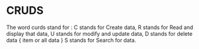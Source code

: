 # CRUDS
The word curds stand for : C stands for Create data,  R stands for Read and display that data,  U stands for modify and update data,  D stands for delete data { item or all data } S stands for  Search for data.
